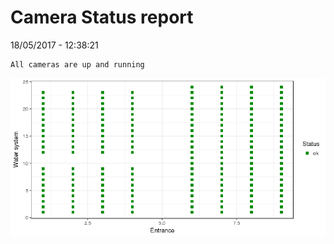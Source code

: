 Camera Status report
================
18/05/2017 - 12:38:21

    All cameras are up and running

![](camreport_files/figure-markdown_github/unnamed-chunk-2-1.png)
